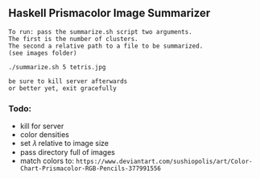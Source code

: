 ## Haskell Prismacolor Image Summarizer


```
To run: pass the summarize.sh script two arguments.
The first is the number of clusters.
The second a relative path to a file to be summarized.
(see images folder)

./summarize.sh 5 tetris.jpg

be sure to kill server afterwards
or better yet, exit gracefully
```

### Todo:
- kill for server
- color densities
- set 𝜆 relative to image size
- pass directory full of images
- match colors to:
  `https://www.deviantart.com/sushiopolis/art/Color-Chart-Prismacolor-RGB-Pencils-377991556`